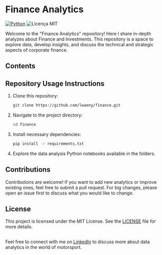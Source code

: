 # Finance Analytics
   [![Python](https://img.shields.io/badge/Python-3.12-blue.svg)](https://www.python.org/)
   ![Licença MIT](https://img.shields.io/github/license/lwaeny/motorsport)

<Add library short description>

Welcome to the "Finance Analytics" repository! Here I share in-depth analyzes about Finance and Investments. This repository is a space to explore data, develop insights, and discuss the technical and strategic aspects of corporate finance.

## Contents

## Repository Usage Instructions

1. Clone this repository:
   ```bash
   git clone https://github.com/lwaeny/finance.git

2. Navigate to the project directory:
   ```bash
   cd finance

3. Install necessary dependencies:
   ```bash
   pip install -r requirements.txt

4. Explore the data analysis Python notebooks available in the folders.


## Contributions

Contributions are welcome! If you want to add new analytics or improve existing ones, feel free to submit a pull request. For big changes, please open an issue first to discuss what you would like to change.

## License

This project is licensed under the MIT License. See the [LICENSE](LICENSE) file for more details.

##

Feel free to connect with me on [LinkedIn](https://www.linkedin.com/in/lukaswaeny) to discuss more about data analytics in the world of motorsport.